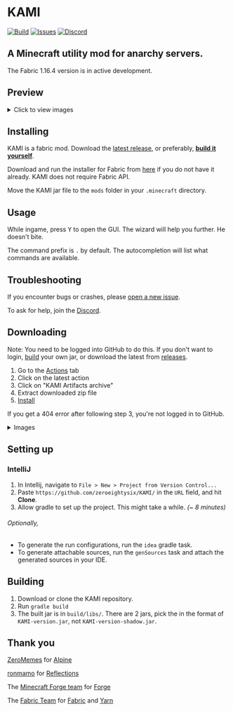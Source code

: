 # KAMI
[![Build](https://github.com/zeroeightysix/KAMI/workflows/Fabric%20mod%20jar%20build/badge.svg)](https://github.com/zeroeightysix/KAMI/actions)
[![Issues](https://img.shields.io/github/issues/zeroeightysix/kami.svg)](https://github.com/zeroeightysix/kami/issues)
[![Discord](https://img.shields.io/badge/chat-on%20discord-brightgreen.svg)](http://discord.gg/9hvwgeg)

## A Minecraft utility mod for anarchy servers.

The Fabric 1.16.4 version is in active development.

## Preview

<details>
 <summary>Click to view images</summary>

 ![GUI](.github/IMAGES/gui.png)

 ![CrystalAura](.github/IMAGES/crystalAura.png)

</details>

## Installing

KAMI is a fabric mod. Download the [latest release](#downloading), or preferably, [**build it yourself**](#building). 

Download and run the installer for Fabric from [here](https://fabricmc.net/use/) if you do not have it already. KAMI does not require Fabric API.

Move the KAMI jar file to the `mods` folder in your `.minecraft` directory.

## Usage

While ingame, press <kbd>Y</kbd> to open the GUI. The wizard will help you further. He doesn't bite.

The command prefix is `.` by default. The autocompletion will list what commands are available.

## Troubleshooting
If you encounter bugs or crashes, please [open a new issue](../../issues/new/choose).

To ask for help, join the [Discord](http://discord.gg/9hvwgeg).

## Downloading

Note: You need to be logged into GitHub to do this. If you don't want to login, [build](#building) your own jar, or download the latest from [releases](https://github.com/zeroeightysix/KAMI/releases/latest). 

1. Go to the [Actions](https://github.com/zeroeightysix/KAMI/actions) tab
2. Click on the latest action
3. Click on "KAMI Artifacts archive"
4. Extract downloaded zip file
5. [Install](#installing)

If you get a 404 error after following step 3, you're not logged in to GitHub.

<details>
 <summary>Images</summary>

 ![downloading](.github/IMAGES/downloading.png)

</details>

## Setting up

### IntelliJ
1. In Intellij, navigate to `File > New > Project from Version Control...`
2. Paste `https://github.com/zeroeightysix/KAMI/` in the `URL` field, and hit **Clone**.
3. Allow gradle to set up the project. This might take a while. *(~ 8 minutes)*

###### Optionally,
* To generate the run configurations, run the `idea` gradle task.
* To generate attachable sources, run the `genSources` task and attach the generated sources in your IDE.

## Building

1. Download or clone the KAMI repository.
2. Run `gradle build`
3. The built jar is in `build/libs/`. There are 2 jars, pick the in the format of `KAMI-version.jar`, not `KAMI-version-shadow.jar`.


## Thank you
[ZeroMemes](https://github.com/ZeroMemes) for [Alpine](https://github.com/ZeroMemes/Alpine)

[ronmamo](https://github.com/ronmamo/) for [Reflections](https://github.com/ronmamo/reflections)

The [Minecraft Forge team](https://github.com/MinecraftForge) for [Forge](https://files.minecraftforge.net/)

The [Fabric Team](https://github.com/FabricMC) for [Fabric](https://github.com/FabricMC/fabric-loader) and [Yarn](https://github.com/FabricMC/yarn)
